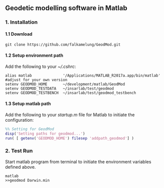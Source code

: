 ## Geodetic modelling software in Matlab


### 1. Installation

#### 1.1 Download

```
git clone https://github.com/falkamelung/GeodMod.git
```

#### 1.2 Setup environment path

Add the following to your _~/.cshrc_:

```
alias matlab              '/Applications/MATLAB_R2017a.app/bin/matlab'  #adjust for your own version
setenv GEODMOD_HOME       ~/development/matlab/GeodMod
setenv GEODMOD_TESTDATA   ~/insarlab/test/geodmod
setenv GEODMOD_TESTBENCH  ~/insarlab/test/geodmod_testbench
```

#### 1.3 Setup matlab path

Add the following to your _startup.m_ file for Matlab to initiate the configuration:

```matlab
%% Setting for GeodMod
disp('Setting paths for geodmod...')
run( [ getenv('GEODMOD_HOME') filesep 'addpath_geodmod'] )
```

### 2. Test Run

Start matlab program from terminal to initiate the environment variables defined above.

```
matlab
>>geodmod Darwin.min
```
